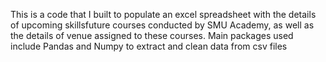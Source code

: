 This is a code that I built to populate an excel spreadsheet with the details of upcoming skillsfuture courses conducted by SMU Academy, as well as the details of venue assigned to these courses. Main packages used include Pandas and Numpy to extract and clean data from csv files
